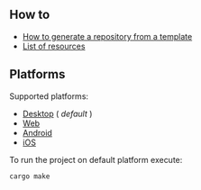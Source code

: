 ## How to

- [How to generate a repository from a template](../InstantiatingTemplate.md)
- [List of resources](./Resource.md)

## Platforms

Supported platforms:

- [Desktop](./platform/Desktop.md) ( _default_ )
- [Web](./platform/Web.md)
- [Android](./platform/Android.md)
- [iOS](./platform/iOS.md)

To run the project on default platform execute:

```
cargo make
```

